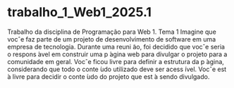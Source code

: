 # trabalho_1_Web1_2025.1
Trabalho da disciplina de Programação para Web 1.
Tema 1
Imagine que vocˆe faz parte de um projeto de desenvolvimento de software em uma empresa de tecnologia.
Durante uma reuni ̃ao, foi decidido que vocˆe seria o respons ́avel em construir uma p ́agina web para divulgar
o projeto para a comunidade em geral. Vocˆe ficou livre para definir a estrutura da p ́agina, considerando
que todo o conte ́udo utilizado deve ser acess ́ıvel. Vocˆe est ́a livre para decidir o conte ́udo do projeto que est ́a
sendo divulgado.
